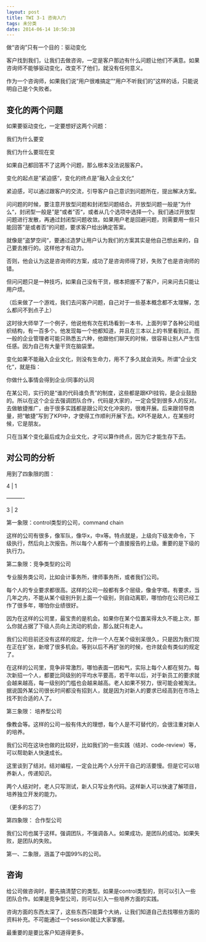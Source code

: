 ```yaml
---
layout: post
title: TWI 3-1 咨询入门
tags: 未分类
date: 2014-06-14 10:50:38
---
```


做“咨询”只有一个目的：驱动变化

客户找到我们，让我们去做咨询，一定是客户那边有什么问题让他们不满意。如果咨询师不能够驱动变化，改变不了他们，就没有任何意义。

作为一个咨询师，如果我们说“用户很难搞定”“用户不听我们的”这样的话，只能说明自己是个失败者。

## 变化的两个问题

如果要驱动变化，一定要想好这两个问题：

我们为什么要变

我们为什么要现在变

如果自己都回答不了这两个问题，那么根本没法说服客户。

变化的起点是”紧迫感“，变化的终点是”融入企业文化“

紧迫感，可以通过跟客户的交流，引导客户自己意识到问题所在，提出解决方案。

问问题的时候，要注意开放型问题和封闭型问题结合。开放型问题一般是”为什么“，封闭型一般是”是“或者”否“，或者从几个选项中选择一个。我们通过开放型问题进行发散，再通过封闭型问题收敛。如果用户老是回避问题，则需要用一些只能回答”是或者否“的问题，要求客户给出确定答案。

就像是”盗梦空间“，要通过造梦让用户认为我们的方案其实是他自己想出来的，自己要去推行的。这样他才有动力。

否则，他会认为这是咨询师的方案，成功了是咨询师得了好，失败了也是咨询师的错。

但问问题只是一种技巧，如果自己没有干货，根本把握不了客户，问来问去只能让用户烦。

（后来做了一个游戏，我们去问客户问题，自己对于一些基本概念都不太理解，怎么都问不到点子上）

这时徐大师举了一个例子，他说他有次在机场看到一本书，上面列举了各种公司组织结构，有一百多个。他发现每一个他都知道，并且在三本以上的书里看到过。而一般的企业管理者可能只熟悉五六种，他跟他们聊天的时候，很容易让别人产生信任感。因为自己有大量干货在脑袋里。

变化如果不能融入企业文化，则没有生命力，用不了多久就会消失。所谓”企业文化“，就是指：

你做什么事情会得到企业/同事的认同

在某公司，实行的是“谁的代码谁负责”的制度，这些都是跟KPI挂钩，是企业鼓励的。所以在这个企业去强调团队合作，代码是大家的，一定会受到很多人的反对。去做敏捷推广，由于很多实践都是跟公司文化冲突的，很难开展。后来跟领导商量，把“敏捷”写到了KPI中，才使得工作顺利开展下去。KPI不是敌人，在某些时候，它是朋友。

只在当某个变化最后成为企业文化，才可以算作终点，因为它才能生存下去。

## 对公司的分析

用到了四象限的图：

4   |   1

&#8212;&#8212;&#8212;-

3   |   2

第一象限：control类型的公司，command chain

这样的公司有很多，像军队，像华x，中x等。特点就是，上级向下级发命令，下级执行，然后向上次报告。所以每个人都有一个直接报告的上级。重要的是下级的执行力。

第二象限：竞争类型的公司

专业服务类公司，比如会计事务所，律师事务所，或者我们公司。

每个人的专业要求都很高。这样的公司一般都有多个层级，像金字塔。有要求，当几年之内，不能从某个级别升到上面一个级别，则自动离职，哪怕你在公司已经工作了很多年，哪怕你业绩很好。

因为在这样的公司里，最宝贵的是机会。如果你在某个位置呆得太久不能上次，那么你就占据了下级人员向上流动的机会，那么就只有走人。

我们公司目前还没有这样的规定，允许一个人在某个级别呆很久，只是因为我们现在正在扩张，新增了很多机会。等到以后不再扩张的时候，也许就会有类似的规定了。

在这样的公司里，竞争非常激烈，哪怕表面一团和气，实际上每个人都在努力。每次新招一个人，都要比同级别的平均水平要高，若干年以后，对于新员工的要求就会越来越高，每一级别的门槛也会越来越高。老人如果不努力，很可能会被淘汰。据说国外某公司很长时间都没有招到人，就是因为对新人的要求已经高到在市场上找不到合适的人了。

第三象限： 培养型公司

像教会等。这样的公司一般有伟大的理想，每个人是不可替代的，会很注重对新人的培养。

我们公司在这块也做的比较好，比如我们的一些实践（结对、code-review）等，可以帮助新人快速成长。

这里谈到了结对。结对编程，一定会比两个人分开干自己的活要慢。但是它可以培养新人，传递知识。

两个人结对时，老人只写测试，新人只写业务代码。这样新人可以快速了解项目，培养独立开发的能力。

（更多的忘了）

第四象限： 合作型公司

我们公司也属于这样。强调团队，不强调各人。如果成功，是团队的成功。如果失败，是团队的失败。

第一、二象限，涵盖了中国99%的公司。

## 咨询

给公司做咨询时，要先搞清楚它的类型。如果是control类型的，则可以引入一些团队合作。如果是竞争型公司，则可以引入一些培养方面的实践。

咨询方面的东西太深了，这些东西只能算个大纳，让我们知道自己去找哪些方面的资料补充。不可能通过一个session就让大家掌握。

最重要的是要比客户知道得更多。
